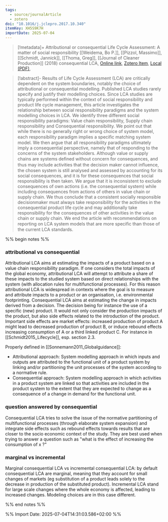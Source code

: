 ```yaml
---
tags:
  - source/journalArticle
  - zotero
doi: "10.1016/j.jclepro.2017.10.340"
itemKey: XH5S9K7H
importDate: 2025-07-04
---
```

>[!metadata]+
> Attributional or consequential Life Cycle Assessment: A matter of social responsibility
> [[Weidema, Bo P.]], [[Pizzol, Massimo]], [[Schmidt, Jannick]], [[Thoma, Greg]], 
> [[Journal of Cleaner Production]] (2018)
> consequential LCA, 
> [Online link](https://linkinghub.elsevier.com/retrieve/pii/S0959652617325829), [Zotero Item](zotero://select/library/items/XH5S9K7H), [Local (PDF)](file://C:/Users/aburg/Documents/references/zotero/storage/74JRDGIK/Weidema2018_Attributionalconsequential.pdf), 

>[!abstract]-
>Results of Life Cycle Assessment (LCA) are critically dependent on the system boundaries, notably the choice of attributional or consequential modelling. Published LCA studies rarely specify and justify their modelling choices. Since LCA studies are typically performed within the context of social responsibility and product life cycle management, this article investigates the relationship between social responsibility paradigms and the system modelling choices in LCA. We identify three different social responsibility paradigms: Value chain responsibility, Supply chain responsibility and Consequential responsibility. We point out that while there is no generally right or wrong choice of system model, each responsibility paradigm implies a speciﬁc matching system model. We then argue that all responsibility paradigms ultimately imply a consequential perspective, namely that of responding to the concerns of the system stakeholders. Although value or supply chains are systems deﬁned without concern for consequences, and thus may include activities that the decision maker cannot inﬂuence, the chosen system is still analysed and assessed by accounting for its social consequences, and it is for these consequences that social responsibility is then taken. We argue that it is inconsistent to exclude consequences of own actions (i.e. the consequential system) while including consequences from actions of others in value chain or supply chain. We thus conclude that a consistent socially responsible decisionmaker must always take responsibility for the activities in the consequential product life cycle and may additionally take responsibility for the consequences of other activities in the value chain or supply chain. We end the article with recommendations on reporting on LCA system models that are more speciﬁc than those of the current LCA standards.

%% begin notes %%
### attributional vs consequential
Attributional LCA aims at estimating the impacts of a product based on a value chain responsibility paradigm. If one considers the total impacts of the global economy, attributional LCA will attempt to attribute a share of these impacts to the studied system based on direct relationships with the system (with allocation rules for multifunctional processes). For this reason attributional LCA is widespread in contexts where the goal is to measure and attribute impacts to a product or an organisation, i.e. environmental footprinting.
Consequential LCA aims at estimating the change in impacts derived from a decision. The decision being for instance the use of a specific (new) product. It would not only consider the production impacts of the product, but also side effects related to the introduction of the product. Important side effects are market effects: increased production of product A might lead to decreased production of product B, or induce rebound effects increasing consumption of A or a third linked product C. For instance in [[Schmidt2015_Lifecycle]], esp. section 2.3.

Properly defined in [[Sonnemann2011_Globalguidance]]:
- Attributional approach: System modelling approach in which inputs and outputs are attributed to the functional unit of a product system by linking and/or partitioning the unit processes of the system according to a normative rule. 
- Consequential approach: System modelling approach in which activities in a product system are linked so that activities are included in the product system to the extent that they are expected to change as a consequence of a change in demand for the functional unit.
### question answered by consequential
Consequential LCA tries to solve the issue of the normative partitioning of multifunctional processes (through elaborate system expansion) and integrate side effects such as rebound effects towards results that are closer to the socio economic context of the study. They are best used when trying to answer a question such as "what is the effect of increasing the consumption of x ?"
### marginal vs incremental
Marginal consequential LCA vs incremental consequential LCA: by default consequential LCA are marginal, meaning that they account for small changes of markets (eg substitution of a product leads solely to the decrease in production of the substituted product). Incremental LCA stand for large scale changes where the whole economy is affected, leading to increased changes. Modeling choices are in this case different.

%% end notes %%

%% Import Date: 2025-07-04T14:31:03.586+02:00 %%
